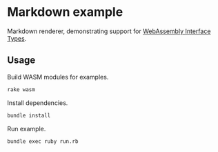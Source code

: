 # Markdown example

Markdown renderer, demonstrating support for
[WebAssembly Interface Types](https://hacks.mozilla.org/2019/08/webassembly-interface-types/).

## Usage

Build WASM modules for examples.

```sh
rake wasm
```

Install dependencies.

```sh
bundle install
```

Run example.

```sh
bundle exec ruby run.rb
```
